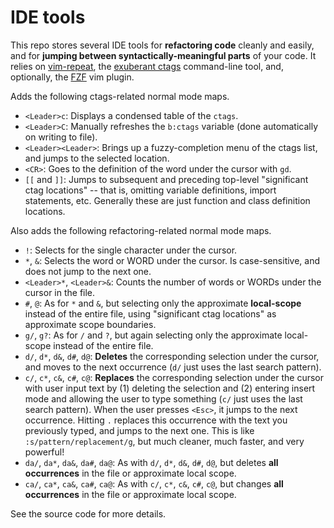 # IDE tools
This repo stores several IDE tools for **refactoring code**
cleanly and easily, and for **jumping between syntactically-meaningful parts**
of your code.
It relies on [vim-repeat](https://github.com/tpope/vim-repeat), the [exuberant ctags](http://ctags.sourceforge.net/) command-line tool,
and, optionally, the [FZF](https://github.com/junegunn/fzf) vim plugin.

Adds the following ctags-related normal mode maps.

* `<Leader>c`: Displays a condensed table of the `ctags`.
* `<Leader>C`: Manually refreshes the `b:ctags` variable (done automatically
  on writing to file).
* `<Leader><Leader>`: Brings up a fuzzy-completion menu of the ctags list, and
  jumps to the selected location.
* `<CR>`: Goes to the definition of the word under the cursor with `gd`.
* `[[` and `]]`: Jumps to subsequent and preceding top-level "significant
  ctag locations" -- that is, omitting variable definitions, import statements, etc.
  Generally these are just function and class definition locations.

Also adds the following refactoring-related normal mode maps.

* `!`: Selects for the single character under the cursor.
* `*`, `&`: Selects the word or WORD under the cursor. Is case-sensitive, and does not
  jump to the next one.
* `<Leader>*`, `<Leader>&`: Counts the number of words or WORDs under the cursor
  in the file.
* `#`, `@`: As for `*` and `&`, but selecting only the approximate **local-scope**
  instead of the entire file, using "significant ctag locations" as
  approximate scope boundaries.
* `g/`, `g?`: As for `/` and `?`, but again selecting only the approximate local-scope
  instead of the entire file.
* `d/`, `d*`, `d&`, `d#`, `d@`: **Deletes** the corresponding selection under the cursor,
  and moves to the next occurrence (`d/` just uses the last search pattern).
* `c/`, `c*`, `c&`, `c#`, `c@`: **Replaces** the corresponding selection under the cursor
  with user input text by (1) deleting the selection and (2) entering insert mode
  and allowing the user to type something (`c/` just uses the last search pattern).
  When the user presses `<Esc>`, it jumps to the next
  occurrence. Hitting `.` replaces this occurrence with the text you previously
  typed, and jumps to the next one. This is like `:s/pattern/replacement/g`, but much cleaner, much faster, and very powerful!
* `da/`, `da*`, `da&`, `da#`, `da@`: As with `d/`, `d*`, `d&`, `d#`, `d@`, but
  deletes **all occurrences** in the file or approximate local scope.
* `ca/`, `ca*`, `ca&`, `ca#`, `ca@`: As with `c/`, `c*`, `c&`, `c#`, `c@`, but
  changes **all occurrences** in the file or approximate local scope.

See the source code for more details.
<!-- Detailed description is coming soon. -->

